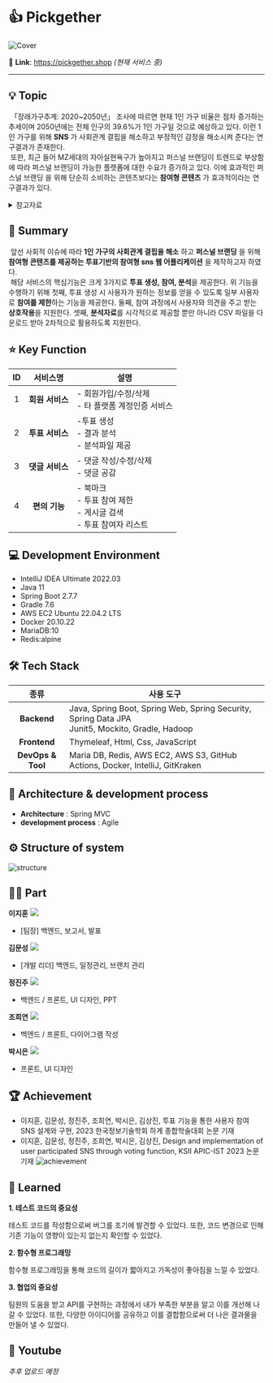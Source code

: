 # 👍 Pickgether
![Cover](https://github.com/Kim-Moon-Sung/capstone-pickgether/assets/103942182/d562261d-96d8-4944-83a4-6ded4f8635ae)

🔗 **Link**: https://pickgether.shop *(현재 서비스 중)*

---
## 💡 Topic
&nbsp;「장래가구추계: 2020~2050년」 조사에 따르면 현재 1인 가구 비율은 점차 증가하는 추세이며 2050년에는 전체 인구의 39.6%가 1인 가구일 것으로 예상하고 있다. 이런 1인 가구를 위해 __SNS__ 가 사회관계 결핍을 해소하고 부정적인 감정을 해소시켜 준다는 연구결과가 존재한다.<br>
&nbsp;또한, 최근 들어 MZ세대의 자아실현욕구가 높아지고 퍼스널 브랜딩이 트렌드로 부상함에 따라 퍼스널 브랜딩이 가능한 플랫폼에 대한 수요가 증가하고 있다. 이에 효과적인 퍼스널 브랜딩 을 위해 단순히 소비하는 콘텐츠보다는 __참여형 콘텐츠__ 가 효과적이라는 연구결과가 있다.
<details>
    <summary>참고자료</summary>

[1] David A. Cole, Elizabeth A. Nick, Rachel L. Zelkowitz, Kathryn M. Roeder and Tawny Spinelli, “Online social support for young people: Does it recapitulate in-person social support; can it help?”, Computers in Human Behavior, Vol. 68, NO. -, pp. 456-464, 03, 2017

[2] Byungwook Bae, “In the era of the 4th industrial revolution, create yourself through personal branding”, Korean Association of Converging Business Review, Vol. 9, NO. -, pp. 31-34, 03, 2020

[3] Mira Mayrhofer, Jörg Matthes, Sabine Einwiller and Brigitte Naderer, “User generated content presenting brands on social media increases young adults' purchase intention”, International Journal of Advertising,Vol. 39, No. 1, pp. 166-186, 01, 2020

[4] Sangmin Kim and Hyo Won Lee, “Establishing Digital Trust: The Analysis of SNS and Citizen Participation”, Korea Journal of Information Society, Vol. 23, No. 2, pp. 185-219, 08, 2022

[5] Xin Chen, Zhenfeng Cheng and Gyu-bae Kim, “서비스기업의 관계마케팅 활동이 고객시민행동에 미치는 영향 -고객에 대한 공감의 조절효과를 중심으로”, Journal of the Aviation Management Society of Korea, Vol. 2016, No. -, pp. 27, 2016

</details>


## 📝 Summary
&nbsp;앞선 사회적 이슈에 따라 __1인 가구의 사회관계 결핍을 해소__ 하고 __퍼스널 브랜딩__ 을 위해 __참여형 콘텐츠를 제공하는 투표기반의 참여형 sns 웹 어플리케이션__ 을 제작하고자 하였다.<br>
&nbsp;해당 서비스의 핵심기능은 크게 3가지로 **투표 생성, 참여, 분석**을 제공한다. 위 기능을 수행하기 위해 첫째, 투표 생성 시 사용자가 원하는 정보를 얻을 수 있도록 일부 사용자로 **참여를 제한**하는 기능을 제공한다. 둘째, 참여 과정에서 사용자와 의견을 주고 받는 **상호작용**을 지원한다. 셋째, **분석자료**를 시각적으로 제공할 뿐만 아니라 CSV 파일을 다운로드 받아 2차적으로 활용하도록 지원한다.


## ⭐️ Key Function
|**ID**|**서비스명**|**설명**|
|:------:|:---:|---|
|1|**회원 서비스**|- 회원가입/수정/삭제<br>- 타 플랫폼 계정인증 서비스|
|2|**투표 서비스**|-투표 생성<br>- 결과 분석<br>- 분석파일 제공|
|3|**댓글 서비스**|- 댓글 작성/수정/삭제<br>- 댓글 공감|
|4|**편의 기능**|- 북마크<br>- 투표 참여 제한<br>- 게시글 검색<br>- 투표 참여자 리스트|

## 💻 Development Environment
- IntelliJ IDEA Ultimate 2022.03
- Java 11
- Spring Boot 2.7.7
- Gradle 7.6
- AWS EC2 Ubuntu 22.04.2 LTS
- Docker 20.10.22
- MariaDB:10
- Redis:alpine


## 🛠 Tech Stack
|**종류**|**사용 도구**|
|:------:|---|
|**Backend**|Java, Spring Boot, Spring Web, Spring Security, Spring Data JPA<br>Junit5, Mockito, Gradle, Hadoop|
|**Frontend**|Thymeleaf, Html, Css, JavaScript|
|**DevOps & Tool**|Maria DB, Redis, AWS EC2, AWS S3, GitHub Actions, Docker, IntelliJ, GitKraken|


## 🔧 Architecture & development process
- **Architecture** : Spring MVC
- **development process** : Agile


## ⚙️ Structure of system
![structure](https://github.com/Kim-Moon-Sung/capstone-pickgether/assets/103942182/a5504d6e-4f05-4d67-a10d-6a9ef814fcc6)


## 🤚🏻 Part
**이지훈** <a href= "https://github.com/leejihoon0312"><img src="https://img.shields.io/badge/GitHub-181717?style=flat-square&logo=GitHub&logoColor=white"/></a><br>
- [팀장] 백엔드, 보고서, 발표
   
**김문성** <a href= "https://github.com/Kim-Moon-Sung"><img src="https://img.shields.io/badge/GitHub-181717?style=flat-square&logo=GitHub&logoColor=white"/></a><br>
- [개발 리더] 백엔드, 일정관리, 브랜치 관리

**정진주** <a href= "https://github.com/Ness731"><img src="https://img.shields.io/badge/GitHub-181717?style=flat-square&logo=GitHub&logoColor=white"/></a><br>
- 백엔드 / 프론트, UI 디자인, PPT

**조희연** <a href= "https://github.com/chy0503"><img src="https://img.shields.io/badge/GitHub-181717?style=flat-square&logo=GitHub&logoColor=white"/></a><br>
- 백엔드 / 프론트, 다이어그램 작성

**박시은** <a href= "https://github.com/sieunp06"><img src="https://img.shields.io/badge/GitHub-181717?style=flat-square&logo=GitHub&logoColor=white"/></a><br>
- 프론트, UI 디자인


## 🏆 Achievement
- 이지훈, 김문성, 정진주, 조희연, 박시은, 김상진, 투표 기능을 통한 사용자 참여 SNS 설계와 구현, 2023 한국정보기술학회 하계 종합학술대회  논문 기재
- 이지훈, 김문성, 정진주, 조희연, 박시은, 김상진, Design and implementation of user participated SNS through voting function, KSII APIC-IST 2023 논문 기재
![achievement](https://github.com/Kim-Moon-Sung/capstone-pickgether/assets/103942182/73c8876c-98cb-4456-a4a4-0b731950cea3)


## 🤔 Learned
**1. 테스트 코드의 중요성**<br>
<p>테스트 코드를 작성함으로써 버그를 조기에 발견할 수 있었다. 또한, 코드 변경으로 인해 기존 기능이 영향이 있는지 없는지 확인할 수 있었다.

**2. 함수형 프로그래밍**<br>
<p>함수형 프로그래밍을 통해 코드의 길이가 짧아지고 가독성이 좋아짐을 느낄 수 있었다.</p>

**3. 협업의 중요성**<br>
<p>팀원의 도움을 받고 API를 구현하는 과정에서 내가 부족한 부분을 알고 이를 개선해 나갈 수 있었다. 또한, 다양한 아이디어를 공유하고 이를 결합함으로써 더 나은 결과물을 만들어 낼 수 있었다.</p>


## 🎥 Youtube
*추후 업로드 예정*
